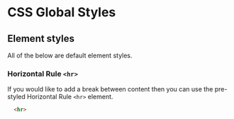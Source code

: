 # CSS Global Styles

## Element styles

All of the below are default element styles.

### Horizontal Rule `<hr>`

If you would like to add a break between content then you can use the pre-styled Horizontal Rule `<hr>` element.

```html
  <hr>
```
